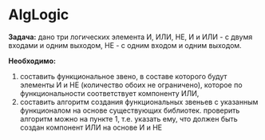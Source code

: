 # AlgLogic
<b>Задача:</b> дано три логических элемента И, ИЛИ, НЕ, И и ИЛИ - с двумя входами и одним выходом, НЕ - с одним входом и одним выходом. 

<b>Необходимо:</b>
1. составить функциональное звено, в составе которого будут элементы И и НЕ (количество обоих не ограничено), которое по функциональности соответствует компоненту ИЛИ,
2. составить алгоритм создания функциональных звеньев с указанным функционалом на основе существующих библиотек. проверить алгоритм можно на пункте 1, т.е. указать ему, что должен быть создан компонент ИЛИ на основе И и НЕ
